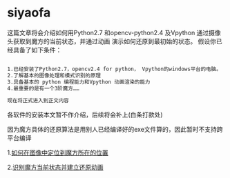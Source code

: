 # siyaofa


这篇文章将会介绍如何用Python2.7 和opencv-python2.4 及Vpython 通过摄像头获取到魔方的当前状态，并通过动画 演示如何还原到最初始的状态。 假设你已经具备了如下条件：
```markdown

1.已经安装了Python2.7，opencv2.4 for python， Vpython的windows平台的电脑。
2.了解基本的图像处理和模式识别的原理
3.具备基本的 python 编程能力和Vpython 动画渲染的能力
4.最重要的是有一个3阶魔方…… 

现在将正式进入到正文内容
```

各软件的安装本文暂不作介绍，后续将会补上(白条打款处)

因为魔方具体的还原算法是用别人已经编译好的exe文件算的，因此暂时不支持跨平台编译

1.[如何在图像中定位到魔方所在的位置](https://siyaofa.github.io/html/训练cascade分类器.htm)

2.[识别魔方当前状态并建立还原动画](https://siyaofa.github.io/md/move)
